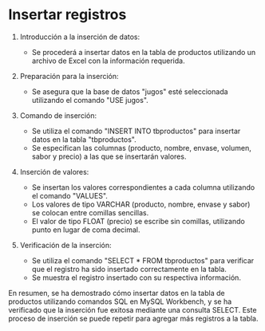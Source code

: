 # Insertar registros

1. Introducción a la inserción de datos:
   - Se procederá a insertar datos en la tabla de productos utilizando un archivo de Excel con la información requerida.

2. Preparación para la inserción:
   - Se asegura que la base de datos "jugos" esté seleccionada utilizando el comando "USE jugos".

3. Comando de inserción:
   - Se utiliza el comando "INSERT INTO tbproductos" para insertar datos en la tabla "tbproductos".
   - Se especifican las columnas (producto, nombre, envase, volumen, sabor y precio) a las que se insertarán valores.

4. Inserción de valores:
   - Se insertan los valores correspondientes a cada columna utilizando el comando "VALUES".
   - Los valores de tipo VARCHAR (producto, nombre, envase y sabor) se colocan entre comillas sencillas.
   - El valor de tipo FLOAT (precio) se escribe sin comillas, utilizando punto en lugar de coma decimal.

5. Verificación de la inserción:
   - Se utiliza el comando "SELECT * FROM tbproductos" para verificar que el registro ha sido insertado correctamente en
     la tabla.
   - Se muestra el registro insertado con su respectiva información.

En resumen, se ha demostrado cómo insertar datos en la tabla de productos utilizando comandos SQL en MySQL Workbench, y
se ha verificado que la inserción fue exitosa mediante una consulta SELECT. Este proceso de inserción se puede repetir
para agregar más registros a la tabla.
